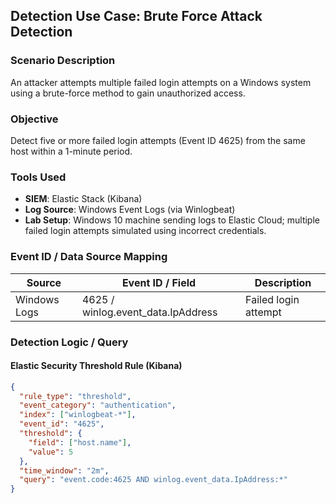 ## Detection Use Case: Brute Force Attack Detection

### Scenario Description
An attacker attempts multiple failed login attempts on a Windows system using a brute-force method to gain unauthorized access.

### Objective
Detect five or more failed login attempts (Event ID 4625) from the same host within a 1-minute period.

### Tools Used
- **SIEM**: Elastic Stack (Kibana)
- **Log Source**: Windows Event Logs (via Winlogbeat)
- **Lab Setup**: Windows 10 machine sending logs to Elastic Cloud; multiple failed login attempts simulated using incorrect credentials.

### Event ID / Data Source Mapping
| Source        | Event ID / Field         | Description            |
|---------------|--------------------------|------------------------|
| Windows Logs  | 4625 / winlog.event_data.IpAddress | Failed login attempt |

### Detection Logic / Query
#### Elastic Security Threshold Rule (Kibana)
```json
{
  "rule_type": "threshold",
  "event_category": "authentication",
  "index": ["winlogbeat-*"],
  "event_id": "4625",
  "threshold": {
    "field": ["host.name"],
    "value": 5
  },
  "time_window": "2m",
  "query": "event.code:4625 AND winlog.event_data.IpAddress:*"
}
```
